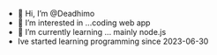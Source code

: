 - 👋 Hi, I’m @Deadhimo
- 👀 I’m interested in ...coding web app
- 🌱 I’m currently learning ... mainly node.js
- Ive started learning programming since 2023-06-30

<!---
Deadhimo/Deadhimo is a ✨ special ✨ repository because its `README.md` (this file) appears on your GitHub profile.
You can click the Preview link to take a look at your changes.
--->
